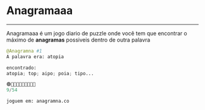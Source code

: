 # Anagramaaa
----------

Anagramaaa é um jogo diario de puzzle onde você tem que encontrar o máximo de **anagramas**
possiveis dentro de outra palavra

```py
@Anagramna #1
A palavra era: atopia

encontrado:
atopia; top; aipo; poia; tipo...

🟢🔴🔴🔴🔴🔴🔴🔴🔴🔴
9/54

joguem em: anagramna.co
```